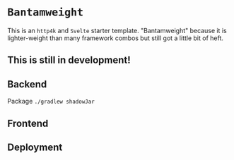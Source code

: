 # `Bantamweight`

This is an `http4k` and `Svelte` starter template. "Bantamweight" because it is lighter-weight than many framework combos but still got a little bit of heft.

## This is still in development!

## Backend

Package `./gradlew shadowJar`

## Frontend

## Deployment
